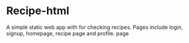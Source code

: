 # Recipe-html
A simple static web app with for checking recipes. Pages include login, signup, homepage, recipe page and profile. page
